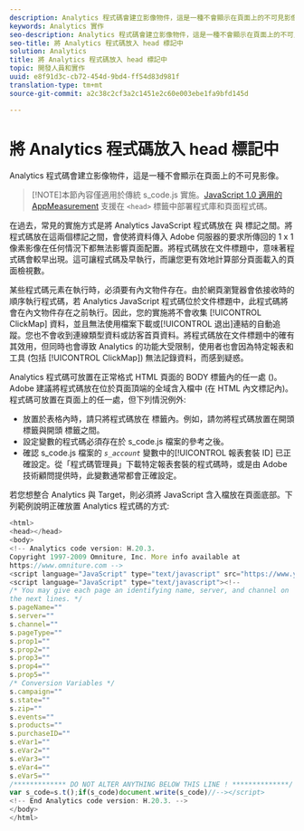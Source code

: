```yaml
---
description: Analytics 程式碼會建立影像物件，這是一種不會顯示在頁面上的不可見影像。
keywords: Analytics 實作
seo-description: Analytics 程式碼會建立影像物件，這是一種不會顯示在頁面上的不可見影像。
seo-title: 將 Analytics 程式碼放入 head 標記中
solution: Analytics
title: 將 Analytics 程式碼放入 head 標記中
topic: 開發人員和實作
uuid: e8f91d3c-cb72-454d-9bd4-ff54d83d981f
translation-type: tm+mt
source-git-commit: a2c38c2cf3a2c1451e2c60e003ebe1fa9bfd145d

---
```



# 將 Analytics 程式碼放入 head 標記中

Analytics 程式碼會建立影像物件，這是一種不會顯示在頁面上的不可見影像。

> [!NOTE]本節內容僅適用於傳統 s_code.js 實施。[JavaScript 1.0 適用的 AppMeasurement](../../../implement/js-implementation/c-appmeasurement-js/appmeasure-mjs.md#concept_F3957D7093A94216BD79F35CFC1557E8) 支援在 `<head>` 標籤中部署程式庫和頁面程式碼。

在過去，常見的實施方式是將 Analytics JavaScript 程式碼放在  <head><meta http-equiv="Content-Type" content="text/html; charset=UTF-8"> 與 </head> 標記之間。將程式碼放在這兩個標記之間，會使將資料傳入 Adobe 伺服器的要求所傳回的 1 x 1 像素影像在任何情況下都無法影響頁面配置。將程式碼放在文件標題中，意味著程式碼會較早出現。這可讓程式碼及早執行，而讓您更有效地計算部分頁面載入的頁面檢視數。

某些程式碼元素在執行時，必須要有內文物件存在。由於網頁瀏覽器會依接收時的順序執行程式碼，若 Analytics JavaScript 程式碼位於文件標題中，此程式碼將會在內文物件存在之前執行。因此，您的實施將不會收集 [!UICONTROL ClickMap] 資料，並且無法使用檔案下載或[!UICONTROL 退出]連結的自動追蹤。您也不會收到連線類型資料或訪客首頁資料。將程式碼放在文件標題中的確有其效用，但同時也會導致 Analytics 的功能大受限制，使用者也會因為特定報表和工具 (包括 [!UICONTROL ClickMap]) 無法記錄資料，而感到疑惑。

Analytics 程式碼可放置在正常格式 HTML 頁面的 BODY 標籤內的任一處 (<BODY></BODY>)。Adobe 建議將程式碼放在位於頁面頂端的全域含入檔中 (在 HTML 內文標記內)。程式碼可放置在頁面上的任一處，但下列情況例外: 

* 放置於表格內時，請只將程式碼放在 <td></td> 標籤內。例如，請勿將程式碼放置在開頭 <tr> 標籤與開頭 <td> 標籤之間。
* 設定變數的程式碼必須存在於 s_code.js 檔案的參考之後。
* 確認 s_code.js 檔案的 *`s_account`* 變數中的[!UICONTROL 報表套裝 ID] 已正確設定。從「程式碼管理員」下載特定報表套裝的程式碼時，或是由 Adobe 技術顧問提供時，此變數通常都會正確設定。

若您想整合 Analytics 與 Target，則必須將 JavaScript 含入檔放在頁面底部。下列範例說明正確放置 Analytics 程式碼的方式: 

```js
<html> 
<head></head> 
<body> 
<!-- Analytics code version: H.20.3.
Copyright 1997-2009 Omniture, Inc. More info available at 
https://www.omniture.com --> 
<script language="JavaScript" type="text/javascript" src="https://www.yourdomain.com/js/s_code.js"></script> 
<script language="JavaScript" type="text/javascript"><!-- 
/* You may give each page an identifying name, server, and channel on 
the next lines. */ 
s.pageName="" 
s.server="" 
s.channel="" 
s.pageType="" 
s.prop1="" 
s.prop2="" 
s.prop3="" 
s.prop4="" 
s.prop5="" 
/* Conversion Variables */ 
s.campaign="" 
s.state="" 
s.zip="" 
s.events="" 
s.products="" 
s.purchaseID="" 
s.eVar1="" 
s.eVar2="" 
s.eVar3="" 
s.eVar4="" 
s.eVar5="" 
/************* DO NOT ALTER ANYTHING BELOW THIS LINE ! **************/ 
var s_code=s.t();if(s_code)document.write(s_code)//--></script> 
<!-- End Analytics code version: H.20.3. --> 
</body> 
</html> 
```

